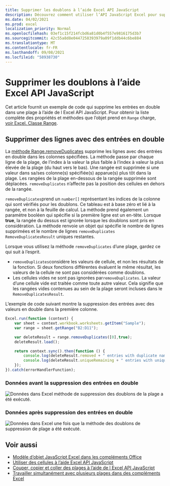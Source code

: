```yaml
---
title: Supprimer les doublons à l’aide Excel API JavaScript
description: Découvrez comment utiliser l’API JavaScript Excel pour supprimer les doublons.
ms.date: 04/02/2021
ms.prod: excel
localization_priority: Normal
ms.openlocfilehash: 03ef1c15f214fcbd6a81d0b4f557e9816175d3b7
ms.sourcegitcommit: 42c55a8d8e0447258393979a09f1ddb44c6be884
ms.translationtype: MT
ms.contentlocale: fr-FR
ms.lasthandoff: 09/08/2021
ms.locfileid: "58938730"
---
```

# <a name="remove-duplicates-using-the-excel-javascript-api"></a>Supprimer les doublons à l’aide Excel API JavaScript

Cet article fournit un exemple de code qui supprime les entrées en double dans une plage à l’aide de l Excel API JavaScript. Pour obtenir la liste complète des propriétés et méthodes que l’objet prend en `Range` charge, [voir Excel. Classe Range](/javascript/api/excel/excel.range).

## <a name="remove-rows-with-duplicate-entries"></a>Supprimer des lignes avec des entrées en double

La [méthode Range.removeDuplicates](/javascript/api/excel/excel.range#removeDuplicates_columns__includesHeader_) supprime les lignes avec des entrées en double dans les colonnes spécifiées. La méthode passe par chaque ligne de la plage, de l’index à la valeur la plus faible à l’index à valeur la plus élevée de la plage (du haut vers le bas). Une rangée est supprimée si une valeur dans sa/ses colonne(s) spécifiée(s) apparue(s) plus tôt dans la plage. Les rangées de la plage en-dessous de la rangée supprimée sont déplacées. `removeDuplicates` n’affecte pas la position des cellules en dehors de la rangée.

`removeDuplicates`prend un `number[]` représentant les indices de la colonne qui sont vérifiés pour les doublons. Ce tableau est à base zéro et lié à la rangée, et non à la feuille de calcul. La méthode prend également un paramètre booléen qui spécifie si la première ligne est un en-tête. Lorsque **true**, la rangée du dessus est ignorée lorsque les doublons sont pris en considération. La méthode renvoie un objet qui spécifie le nombre de lignes supprimées et le nombre de lignes `removeDuplicates` `RemoveDuplicatesResult` uniques restantes.

Lorsque vous utilisez la méthode `removeDuplicates` d’une plage, gardez ce qui suit à l’esprit.

- `removeDuplicates`considère les valeurs de cellule, et non les résultats de la fonction. Si deux fonctions différentes évaluent le même résultat, les valeurs de la cellule ne sont pas considérées comme doublons.
- Les cellules vides ne sont pas ignorées par`removeDuplicates`. La valeur d’une cellule vide est traitée comme toute autre valeur. Cela signifie que les rangées vides contenues au sein de la plage seront incluses dans le `RemoveDuplicatesResult`.

L’exemple de code suivant montre la suppression des entrées avec des valeurs en double dans la première colonne.

```js
Excel.run(function (context) {
    var sheet = context.workbook.worksheets.getItem("Sample");
    var range = sheet.getRange("B2:D11");

    var deleteResult = range.removeDuplicates([0],true);
    deleteResult.load();

    return context.sync().then(function () {
        console.log(deleteResult.removed + " entries with duplicate names removed.");
        console.log(deleteResult.uniqueRemaining + " entries with unique names remain in the range.");
    });
}).catch(errorHandlerFunction);
```

### <a name="data-before-duplicate-entries-are-removed"></a>Données avant la suppression des entrées en double

![Données dans Excel méthode de suppression des doublons de la plage a été exécuté.](../images/excel-ranges-remove-duplicates-before.png)

### <a name="data-after-duplicate-entries-are-removed"></a>Données après suppression des entrées en double

![Données dans Excel une fois que la méthode des doublons de suppression de plage a été exécuté.](../images/excel-ranges-remove-duplicates-after.png)

## <a name="see-also"></a>Voir aussi

- [Modèle d’objet JavaScript Excel dans les compléments Office](excel-add-ins-core-concepts.md)
- [Utiliser des cellules à l’aide Excel API JavaScript](excel-add-ins-cells.md)
- [Couper, copier et coller des plages à l’aide de l Excel API JavaScript](excel-add-ins-ranges-cut-copy-paste.md)
- [Travailler simultanément avec plusieurs plages dans des compléments Excel](excel-add-ins-multiple-ranges.md)

